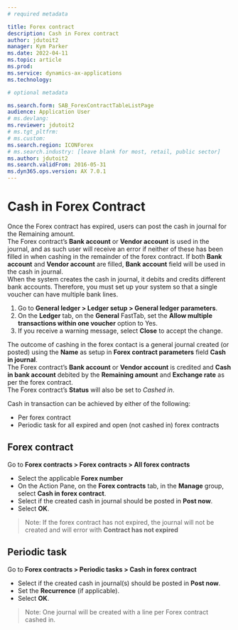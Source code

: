 ```yaml
---
# required metadata

title: Forex contract
description: Cash in Forex contract
author: jdutoit2
manager: Kym Parker
ms.date: 2022-04-11
ms.topic: article
ms.prod: 
ms.service: dynamics-ax-applications
ms.technology: 

# optional metadata

ms.search.form: SAB_ForexContractTableListPage
audience: Application User
# ms.devlang: 
ms.reviewer: jdutoit2
# ms.tgt_pltfrm: 
# ms.custom: 
ms.search.region: ICONForex
# ms.search.industry: [leave blank for most, retail, public sector]
ms.author: jdutoit2
ms.search.validFrom: 2016-05-31
ms.dyn365.ops.version: AX 7.0.1
---
```


# Cash in Forex Contract

Once the Forex contract has expired, users can post the cash in journal for the Remaining amount. <br>
The Forex contract’s **Bank account** or **Vendor account** is used in the journal, and as such user will receive an error if neither of these has been filled in when cashing in the remainder of the forex contract. If both **Bank account** and **Vendor account** are filled, **Bank account** field will be used in the cash in journal. <br>
When the system creates the cash in journal, it debits and credits different bank accounts. Therefore, you must set up your system so that a single voucher can have multiple bank lines. 
1.	Go to **General ledger > Ledger setup > General ledger parameters**.
2.	On the **Ledger** tab, on the **General** FastTab, set the **Allow multiple transactions within one voucher** option to Yes.
3.	If you receive a warning message, select **Close** to accept the change.

The outcome of cashing in the forex contact is a general journal created (or posted) using the **Name** as setup in **Forex contract parameters** field **Cash in journal**. <br>
The Forex contract’s **Bank account** or **Vendor account** is credited and **Cash in bank account** debited by the **Remaining amount** and **Exchange rate** as per the forex contract. <br>
The Forex contract’s **Status** will also be set to _Cashed in_.

Cash in transaction can be achieved by either of the following:
-	Per forex contract
-	Periodic task for all expired and open (not cashed in) forex contracts

## Forex contract

Go to **Forex contracts > Forex contracts > All forex contracts**

-	Select the applicable **Forex number**
-	On the Action Pane, on the **Forex contracts** tab, in the **Manage** group, select **Cash in forex contract**.
-	Select if the created cash in journal should be posted in **Post now**.
-	Select **OK**.

> Note: If the forex contract has not expired, the journal will not be created and will error with **Contract has not expired**

## Periodic task

Go to **Forex contracts > Periodic tasks > Cash in forex contract**

-	Select if the created cash in journal(s) should be posted in **Post now**.
-	Set the **Recurrence** (if applicable).
-	Select **OK**.

> Note: One journal will be created with a line per Forex contract cashed in.

